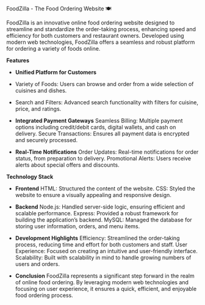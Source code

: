 FoodZilla - The Food Ordering Website 🍽️

FoodZilla is an innovative online food ordering website designed to streamline and standardize the order-taking process, enhancing speed and efficiency for both customers and restaurant owners. Developed using modern web technologies, FoodZilla offers a seamless and robust platform for ordering a variety of foods online.

**Features**
- **Unified Platform for Customers**
- Variety of Foods: Users can browse and order from a wide selection of cuisines and dishes.
- Search and Filters: Advanced search functionality with filters for cuisine, price, and ratings.

- **Integrated Payment Gateways**
Seamless Billing: Multiple payment options including credit/debit cards, digital wallets, and cash on delivery.
Secure Transactions: Ensures all payment data is encrypted and securely processed.

- **Real-Time Notifications**
Order Updates: Real-time notifications for order status, from preparation to delivery.
Promotional Alerts: Users receive alerts about special offers and discounts.

**Technology Stack**
- **Frontend**
HTML: Structured the content of the website.
CSS: Styled the website to ensure a visually appealing and responsive design.

- **Backend**
Node.js: Handled server-side logic, ensuring efficient and scalable performance.
Express: Provided a robust framework for building the application’s backend.
MySQL: Managed the database for storing user information, orders, and menu items.

* **Development Highlights**
Efficiency: Streamlined the order-taking process, reducing time and effort for both customers and staff.
User Experience: Focused on creating an intuitive and user-friendly interface.
Scalability: Built with scalability in mind to handle growing numbers of users and orders.

* **Conclusion**
FoodZilla represents a significant step forward in the realm of online food ordering. By leveraging modern web technologies and focusing on user experience, it ensures a quick, efficient, and enjoyable food ordering process.








